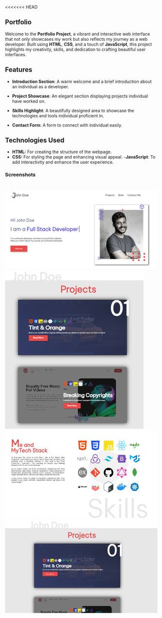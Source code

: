 <<<<<<< HEAD
## Portfolio 

Welcome to the **Portfolio Project**, a vibrant and interactive web interface that not only showcases my work but also reflects my journey as a web developer. Built using **HTML**, **CSS**, and a touch of **JavaScript**, this project highlights my creativity, skills, and dedication to crafting beautiful user interfaces.

## Features

- **Introduction Section**: A warm welcome and a brief introduction about an individual as a developer.

- **Project Showcase**: An elegant section displaying projects individual have worked on.

- **Skills Highlight**: A beautifully designed area to showcase the technologies and tools individual proficient in.

- **Contact Form**: A form to connect with individual easily.

## Technologies Used

- **HTML:** For creating the structure of the webpage.
- **CSS:** For styling the page and enhancing visual appeal.
-**JavaScript**: To add interactivity and enhance the user experience.

### Screenshots
![Project Screenshot](./images/SS1.png)
![Project Screenshot](./images/SS2.png)
![Project Screenshot](./images/SS3.png)
![Project Screenshot](./images/SS4.png)
=======
